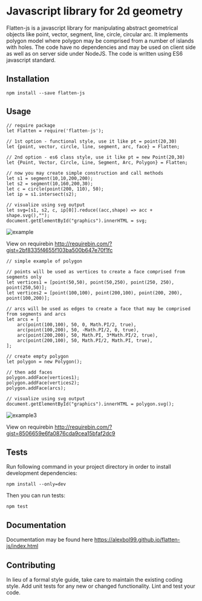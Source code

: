 # Javascript library for 2d geometry

Flatten-js is a javascript library for manipulating abstract geometrical objects like point, vector, segment, line,
circle, circular arc. It implements polygon model where polygon may be comprised from a number of islands with holes.
The code have no dependencies and may be used on client side as well as on server side under NodeJS.
The code is written using ES6 javascript standard.

## Installation

    npm install --save flatten-js

## Usage

    // require package
    let Flatten = require('flatten-js');

    // 1st option - functional style, use it like pt = point(20,30)
    let {point, vector, circle, line, segment, arc, face} = Flatten;

    // 2nd option - es6 class style, use it like pt = new Point(20,30)
    let {Point, Vector, Circle, Line, Segment, Arc, Polygon} = Flatten;

    // now you may create simple construction and call methods
    let s1 = segment(10,10,200,200);
    let s2 = segment(10,160,200,30);
    let c = circle(point(200, 110), 50);
    let ip = s1.intersect(s2);

    // visualize using svg output
    let svg=[s1, s2, c, ip[0]].reduce((acc,shape) => acc + shape.svg(),"");
    document.getElementById("graphics").innerHTML = svg;
    
![example](https://cloud.githubusercontent.com/assets/6965440/24111445/1310ceb4-0d9f-11e7-9775-2868ec5c4f21.png)
  
View on requirebin http://requirebin.com/?gist=2bf8335f4655f103ba500b647e70f1fc

    // simple example of polygon

    // points will be used as vertices to create a face comprised from segments only
    let vertices1 = [point(50,50), point(50,250), point(250, 250), point(250,50)];
    let vertices2 = [point(100,100), point(200,100), point(200, 200), point(100,200)];

    // arcs will be used as edges to create a face that may be comprised from segments and arcs
    let arcs = [
        arc(point(100,100), 50, 0, Math.PI/2, true),
        arc(point(100,200), 50, -Math.PI/2, 0, true),
        arc(point(200,200), 50, Math.PI, 3*Math.PI/2, true),
        arc(point(200,100), 50, Math.PI/2, Math.PI, true),
    ];

    // create empty polygon
    let polygon = new Polygon();

    // then add faces
    polygon.addFace(vertices1);
    polygon.addFace(vertices2);
    polygon.addFace(arcs);

    // visualize using svg output
    document.getElementById("graphics").innerHTML = polygon.svg();

![example3](https://cloud.githubusercontent.com/assets/6965440/24312130/3c56c9da-10e8-11e7-9461-3406525e0473.png)

View on requirebin http://requirebin.com/?gist=8506659e6fa0876cda9cea15bfaf2dc9

## Tests

Run following command in your project directory in order to install development dependencies:
    
    npm install --only=dev
    
Then you can run tests:
    
    npm test

## Documentation

Documentation may be found here https://alexbol99.github.io/flatten-js/index.html

## Contributing

In lieu of a formal style guide, take care to maintain the existing coding style. Add unit tests for any new or changed functionality. Lint and test your code.
